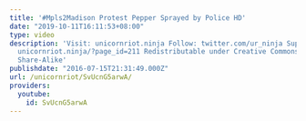 ```yaml
---
title: '#Mpls2Madison Protest Pepper Sprayed by Police HD'
date: "2019-10-11T16:11:53+08:00"
type: video
description: 'Visit: unicornriot.ninja Follow: twitter.com/ur_ninja Support Our Work:
  unicornriot.ninja/?page_id=211 Redistributable under Creative Commons Non-Commercial
  Share-Alike'
publishdate: "2016-07-15T21:31:49.000Z"
url: /unicornriot/SvUcnG5arwA/
providers:
  youtube:
    id: SvUcnG5arwA
---
```

